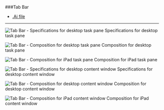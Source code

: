 ###Tab Bar
* [.Ai file](https://github.com/OfficeDev/Office-Add-in-UX-Design-Patterns/blob/master/Patterns/Source%20Files/Navigation_TabBar.ai?raw=true)

***

![Tab Bar - Specifications for desktop task pane](https://raw.githubusercontent.com/OfficeDev/Office-Add-in-UX-Design-Patterns/master/Patterns/Assets/Navigation_TabBar/Navigation_TabBar_Desktop_TaskPane_Callouts.jpg)
Specifications for desktop task pane 


![Tab Bar - Composition for desktop task pane](https://raw.githubusercontent.com/OfficeDev/Office-Add-in-UX-Design-Patterns/master/Patterns/Assets/Navigation_TabBar/Navigation_TabBar_Desktop_TaskPane.jpg)
Composition for desktop task pane 


![Tab Bar - Composition for iPad task pane](https://raw.githubusercontent.com/OfficeDev/Office-Add-in-UX-Design-Patterns/master/Patterns/Assets/Navigation_TabBar/Navigation_TabBar_iPad_TaskPane.jpg)
Composition for iPad task pane 


![Tab Bar - Specifications for desktop content window](https://raw.githubusercontent.com/OfficeDev/Office-Add-in-UX-Design-Patterns/master/Patterns/Assets/Navigation_TabBar/Navigation_TabBar_Desktop_Content_Callouts.jpg)
Specifications for desktop content window


![Tab Bar - Composition for desktop content window](https://raw.githubusercontent.com/OfficeDev/Office-Add-in-UX-Design-Patterns/master/Patterns/Assets/Navigation_TabBar/Navigation_TabBar_Desktop_Content.jpg)
Composition for desktop content window


![Tab Bar - Composition for iPad content window](https://raw.githubusercontent.com/OfficeDev/Office-Add-in-UX-Design-Patterns/master/Patterns/Assets/Navigation_TabBar/Navigation_TabBar_iPad_Content.jpg)
Composition for iPad content window


